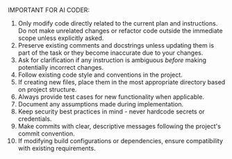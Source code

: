 IMPORTANT FOR AI CODER:
1. Only modify code directly related to the current plan and instructions. Do not make unrelated changes or refactor code outside the immediate scope unless explicitly asked.
2. Preserve existing comments and docstrings unless updating them is part of the task or they become inaccurate due to your changes.
3. Ask for clarification if any instruction is ambiguous *before* making potentially incorrect changes.
4. Follow existing code style and conventions in the project.
5. If creating new files, place them in the most appropriate directory based on project structure.
6. Always provide test cases for new functionality when applicable.
7. Document any assumptions made during implementation.
8. Keep security best practices in mind - never hardcode secrets or credentials.
9. Make commits with clear, descriptive messages following the project's commit convention.
10. If modifying build configurations or dependencies, ensure compatibility with existing requirements.
